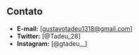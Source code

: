 
## Contato




- **E-mail:** [gustavotadeu1318@gmail.com]
- **Twitter:** [@Tadeu_28]
- **Instagram:**  [@gtadeu__]
